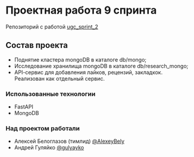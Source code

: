 # Проектная работа 9 спринта
Репозиторий с работой [ugc_sprint_2](https://github.com/AlexeyBely/ugc_sprint_2)

## Состав проекта

- Поднятие кластера mongoDB в каталоге db/mongo;
- Исследование хранилища mongoDB в каталоге db/research_mongo;
- API-cервис для добавления лайков, рецензий, закладкок. Реализован как отдельный сервис.

### Использованные технологии
    
- FastAPI
- MongoDB 

### Над проектом работали
- Алексей Белоглазов (тимлид) [@AlexeyBely](https://github.com/AlexeyBely)
- Андрей Гуляйко [@gulyayko](https://github.com/gulyayko)

